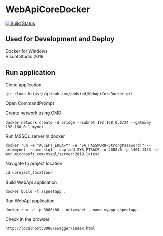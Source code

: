 # WebApiCoreDocker

[![Build Status](https://andriusviederis.visualstudio.com/WebApiCoreDocker/_apis/build/status/andvied.WebApiCoreDocker?branchName=master)](https://andriusviederis.visualstudio.com/WebApiCoreDocker/_build/latest?definitionId=7&branchName=master)

## Used for Development and Deploy
Docker for Windows  
Visual Studio 2019

## Run application

Clone application
```
git clone https://github.com/andvied/WebApiCoreDocker.git
```
Open CommandPrompt  

Create network using CMD
```
docker network create -d bridge --subnet 192.168.0.0/24 --gateway 192.168.0.1 mynet
```

Run MSSQL server in docker
```
docker run -e "ACCEPT_EULA=Y" -e "SA_PASSWORD=StrongPassword!" --net=mynet --name slq1 --cap-add SYS_PTRACE -u 4000:0 -p 1401:1433 -d mcr.microsoft.com/mssql/server:2019-latest

```


Navigate to project location
```
cd <project_location>
```

Build WebApi application
```
docker build -t aspnetapp .
```

Run WebApi application
```
docker run -d -p 8080:80 --net=mynet --name myapp aspnetapp
```

Check in the browser
```
http://localhost:8080/swagger/index.html
```



